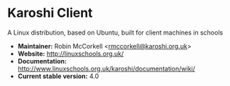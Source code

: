 # Karoshi Client

A Linux distribution, based on Ubuntu, built for client machines in schools

- **Maintainer:** Robin McCorkell &lt;rmccorkell@karoshi.org.uk&gt;
- **Website:** http://linuxschools.org.uk/
- **Documentation:** http://www.linuxschools.org.uk/karoshi/documentation/wiki/
- **Current stable version:** 4.0

